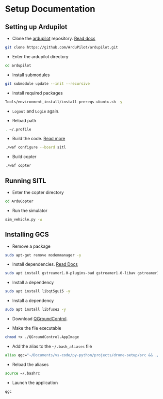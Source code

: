 # Setup Documentation

## Setting up Ardupilot

- Clone the [ardupilot](https://github.com/ArduPilot/ardupilot) repository. [Read docs](https://ardupilot.org/dev/docs/building-setup-linux.html)

```bash
git clone https://github.com/ArduPilot/ardupilot.git
```

- Enter the ardupilot directory

```bash
cd ardupilot
```

- Install submodules

```bash
git submodule update --init --recursive
```

- Install required packages

```bash
Tools/environment_install/install-prereqs-ubuntu.sh -y
```

- `Logout` and `Login` again.

- Reload path

```bash
. ~/.profile
```

- Build the code. [Read more](https://github.com/ArduPilot/ardupilot/blob/master/BUILD.md)

```bash
./waf configure --board sitl
```

- Build copter

```bash
./waf copter
```

## Running SITL

- Enter the copter directory

```bash
cd ArduCopter
```

- Run the simulator

```bash
sim_vehicle.py -w
```

## Installing GCS

- Remove a package

```bash
sudo apt-get remove modemmanager -y
```

- Install dependencies. [Read Docs](https://docs.qgroundcontrol.com/master/en/getting_started/download_and_install.html)

```bash
sudo apt install gstreamer1.0-plugins-bad gstreamer1.0-libav gstreamer1.0-gl -y
```

- Install a dependency

```bash
sudo apt install libqt5gui5 -y
```

- Install a dependency

```bash
sudo apt install libfuse2 -y
```

- Download [QGroundControl](https://d176tv9ibo4jno.cloudfront.net/latest/QGroundControl.AppImage).

- Make the file executable

```bash
chmod +x ./QGroundControl.AppImage
```

- Add the alias to the `~/.bash_aliases` file

```bash
alias qgc="~/Documents/vs-code/py-python/projects/drone-setup/src && ./QGroundControl.AppImage"
```

- Reload the aliases

```bash
source ~/.bashrc
```

- Launch the application

```bash
qgc
```
